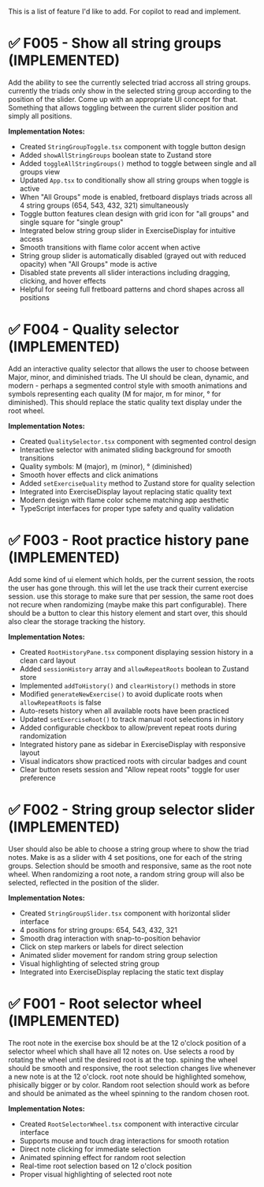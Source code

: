 This is a list of feature I'd like to add. For copilot to read and implement.

# ✅ F005 - Show all string groups (IMPLEMENTED)

Add the ability to see the currently selected triad accross all string groups. currently the triads only show in the selected string group according to the position of the slider.
Come up with an appropriate UI concept for that. Something that allows toggling between the current slider position and simply all positions.

**Implementation Notes:**
- Created `StringGroupToggle.tsx` component with toggle button design
- Added `showAllStringGroups` boolean state to Zustand store
- Added `toggleAllStringGroups()` method to toggle between single and all groups view
- Updated `App.tsx` to conditionally show all string groups when toggle is active
- When "All Groups" mode is enabled, fretboard displays triads across all 4 string groups (654, 543, 432, 321) simultaneously
- Toggle button features clean design with grid icon for "all groups" and single square for "single group"
- Integrated below string group slider in ExerciseDisplay for intuitive access
- Smooth transitions with flame color accent when active
- String group slider is automatically disabled (grayed out with reduced opacity) when "All Groups" mode is active
- Disabled state prevents all slider interactions including dragging, clicking, and hover effects
- Helpful for seeing full fretboard patterns and chord shapes across all positions


# ✅ F004 - Quality selector (IMPLEMENTED)

Add an interactive quality selector that allows the user to choose between Major, minor, and diminished triads. The UI should be clean, dynamic, and modern - perhaps a segmented control style with smooth animations and symbols representing each quality (M for major, m for minor, ° for diminished). This should replace the static quality text display under the root wheel.

**Implementation Notes:**
- Created `QualitySelector.tsx` component with segmented control design
- Interactive selector with animated sliding background for smooth transitions
- Quality symbols: M (major), m (minor), ° (diminished)
- Smooth hover effects and click animations
- Added `setExerciseQuality` method to Zustand store for quality selection
- Integrated into ExerciseDisplay layout replacing static quality text
- Modern design with flame color scheme matching app aesthetic
- TypeScript interfaces for proper type safety and quality validation

# ✅ F003 - Root practice history pane (IMPLEMENTED)

Add some kind of ui element which holds, per the current session, the roots the user has gone through. this will let the use track their current exercise session. use this storage to make sure that per session, the same root does not recure when randomizing (maybe make this part configurable).
There should be a button to clear this history element and start over, this should also clear the storage tracking the history.

**Implementation Notes:**
- Created `RootHistoryPane.tsx` component displaying session history in a clean card layout
- Added `sessionHistory` array and `allowRepeatRoots` boolean to Zustand store
- Implemented `addToHistory()` and `clearHistory()` methods in store
- Modified `generateNewExercise()` to avoid duplicate roots when `allowRepeatRoots` is false
- Auto-resets history when all available roots have been practiced
- Updated `setExerciseRoot()` to track manual root selections in history
- Added configurable checkbox to allow/prevent repeat roots during randomization
- Integrated history pane as sidebar in ExerciseDisplay with responsive layout
- Visual indicators show practiced roots with circular badges and count
- Clear button resets session and "Allow repeat roots" toggle for user preference

# ✅ F002 - String group selector slider (IMPLEMENTED)

User should also be able to choose a string group where to show the triad notes.
Make is as a slider with 4 set positions, one for each of the string groups. 
Selection should be smooth and responsive, same as the root note wheel.
When randomizing a root note, a random string group will also be selected, reflected in the position of the slider.

**Implementation Notes:**
- Created `StringGroupSlider.tsx` component with horizontal slider interface
- 4 positions for string groups: 654, 543, 432, 321
- Smooth drag interaction with snap-to-position behavior
- Click on step markers or labels for direct selection
- Animated slider movement for random string group selection
- Visual highlighting of selected string group
- Integrated into ExerciseDisplay replacing the static text display


# ✅ F001 - Root selector wheel (IMPLEMENTED)

The root note in the exercise box should be at the 12 o'clock position of a selector wheel which shall have all 12 notes on.
Use selects a rood by rotating the wheel until the desired root is at the top.
spining the wheel should be smooth and responsive, the root selection changes live whenever a new note is at the 12 o'clock.
root note should be highlighted somehow, phisically bigger or by color.
Random root selection should work as before and should be animated as the wheel spinning to the random chosen root.

**Implementation Notes:**
- Created `RootSelectorWheel.tsx` component with interactive circular interface
- Supports mouse and touch drag interactions for smooth rotation
- Direct note clicking for immediate selection
- Animated spinning effect for random root selection
- Real-time root selection based on 12 o'clock position
- Proper visual highlighting of selected root note

